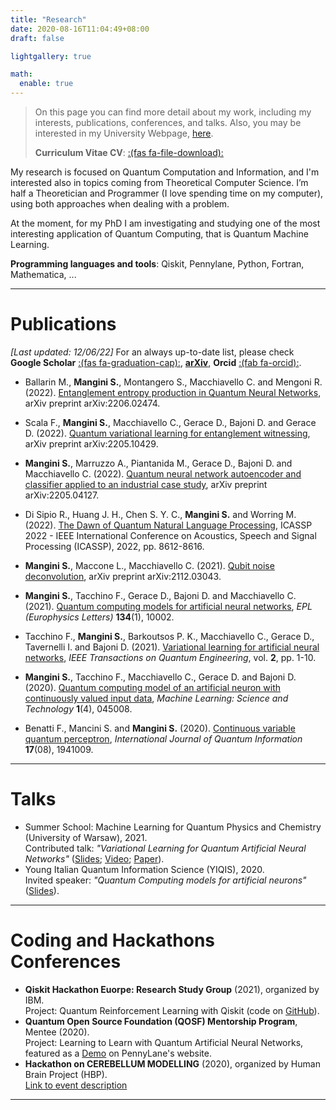 ```yaml
---
title: "Research"
date: 2020-08-16T11:04:49+08:00
draft: false

lightgallery: true

math:
  enable: true
---
```


> On this page you can find more detail about my work, including my interests, publications, conferences, and talks.
> Also, you may be interested in my University Webpage, [here](https://qubit.it/people/stefano-mangini/).  
>  
>
> **Curriculum Vitae CV**:  [:(fas fa-file-download):](/documents/cv.pdf)

My research is focused on Quantum Computation and Information, and I'm interested also in topics coming from Theoretical Computer Science. I’m half a Theoretician and Programmer (I love spending time on my computer), using both approaches when dealing with a problem.

At the moment, for my PhD I am investigating and studying one of the most interesting application of Quantum Computing, that is Quantum Machine Learning.

**Programming languages and tools**: Qiskit, Pennylane, Python, Fortran, Mathematica, ...  

---

# Publications
*[Last updated: 12/06/22]* For an always up-to-date list, please check **Google Scholar** [:(fas fa-graduation-cap):](https://scholar.google.com/citations?user=u0e6lk0AAAAJ&hl), [**arXiv**](https://arxiv.org/search/quant-ph?searchtype=author&query=Mangini%2C+S), **Orcid** [:(fab fa-orcid):](https://orcid.org/0000-0002-0056-0660).

* Ballarin M., **Mangini S.**, Montangero S., Macchiavello C. and Mengoni R. (2022). [Entanglement entropy production in Quantum Neural Networks](https://arxiv.org/abs/2206.02474), arXiv preprint arXiv:2206.02474.

* Scala F., **Mangini S.**, Macchiavello C., Gerace D., Bajoni D. and Gerace D. (2022). [Quantum variational learning for entanglement witnessing](https://arxiv.org/abs/2205.10429), arXiv preprint arXiv:2205.10429.

* **Mangini S.**, Marruzzo A., Piantanida M., Gerace D., Bajoni D. and Macchiavello C. (2022). [Quantum neural network autoencoder and classifier applied to an industrial case study](https://arxiv.org/abs/2205.04127), arXiv preprint arXiv:2205.04127.  

* Di Sipio R., Huang J. H., Chen S. Y. C., **Mangini S.** and Worring M. (2022). [The Dawn of Quantum Natural Language Processing](https://ieeexplore.ieee.org/abstract/document/9747675), ICASSP 2022 - IEEE International Conference on Acoustics, Speech and Signal Processing (ICASSP), 2022, pp. 8612-8616.

* **Mangini S.**, Maccone L., Macchiavello C. (2021). [Qubit noise deconvolution](https://arxiv.org/abs/2112.03043), arXiv preprint arXiv:2112.03043.

* **Mangini S.**, Tacchino F., Gerace D., Bajoni D. and Macchiavello C. (2021). [Quantum computing models for artificial neural networks](https://iopscience.iop.org/article/10.1209/0295-5075/134/10002), *EPL (Europhysics Letters)* **134**(1), 10002.

* Tacchino F., **Mangini S.**, Barkoutsos P. K., Macchiavello C., Gerace D., Tavernelli I. and Bajoni D. (2021). [Variational learning for artificial neural networks](https://ieeexplore.ieee.org/document/9364892),  *IEEE Transactions on Quantum Engineering*, vol. **2**, pp. 1-10.

* **Mangini S.**, Tacchino F., Macchiavello C., Gerace D. and Bajoni D. (2020). [Quantum computing model of an artificial neuron with continuously valued input data](https://doi.org/10.1088/2632-2153/abaf98), _Machine Learning: Science and Technology_ **1**(4), 045008.

* Benatti F., Mancini S. and **Mangini S.** (2020). [Continuous variable quantum perceptron](https://doi.org/10.1142/S0219749919410090), _International Journal of Quantum Information_ **17**(08), 1941009.

---

# Talks
* Summer School: Machine Learning for Quantum Physics and Chemistry (University of Warsaw), 2021.  
Contributed talk: *"Variational Learning for Quantum Artificial Neural Networks"* ([Slides](/documents/Variational_Learning_final_compressed.pdf); [Video](https://www.youtube.com/watch?v=626oGmbS6x4); [Paper](https://ieeexplore.ieee.org/document/9364892/)).
* Young Italian Quantum Information Science (YIQIS), 2020.  
Invited speaker: *"Quantum Computing models for artificial neurons"* ([Slides](/documents/YIQIS.pdf)).  

---

# Coding and Hackathons Conferences
* **Qiskit Hackathon Euorpe: Research Study Group** (2021), organized by IBM.  
Project: Quantum Reinforcement Learning with Qiskit (code on [GitHub](https://github.com/stfnmangini/QRL)).
* **Quantum Open Source Foundation (QOSF) Mentorship Program**, Mentee (2020).  
Project: Learning to Learn with Quantum Artificial Neural Networks, featured as a [Demo](https://pennylane.ai/qml/demos/learning2learn.html) on PennyLane's website.
* **Hackathon on CEREBELLUM MODELLING** (2020), organized by Human Brain Project (HBP).  
[Link to event description](https://www.humanbrainproject.eu/en/education/participatecollaborate/infrastructure-events-trainings/hackathon-on-cerebellum-modelling/)  

---
